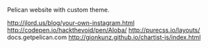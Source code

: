 Pelican website with custom theme.

http://jlord.us/blog/your-own-instagram.html
http://codepen.io/hackthevoid/pen/AIoba/
http://purecss.io/layouts/
docs.getpelican.com
http://gionkunz.github.io/chartist-js/index.html